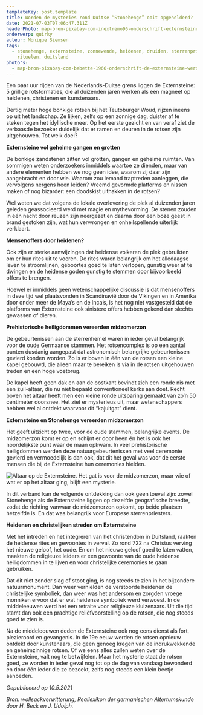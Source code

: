 ```yaml
---
templateKey: post.template
title: Worden de mysteries rond Duitse “Stonehenge” ooit opgehelderd?
date: 2021-07-03T07:06:47.311Z
headerPhoto: map-bron-pixabay-com-inextremo96-onderschrift-externsteine-zonsopgang-duitsland-image-img-externsteine-zonsopgang-duitsland-jpg
onderwerp: quirky
auteur: Monique Siemsen
tags:
  - stonehenge, externsteine, zonnewende, heidenen, druiden, sterrenpriesters,
    rituelen, duitsland
photo's:
  - map-bron-pixabay-com-babette-1966-onderschrift-de-externsteine-werden-net-als-stonehenge-gebruikt-voor-heidense-riten-maar-anders-dan-stonehenge-kent-de-rotspartij-mysterieuze-bruggetjes-en-altaars-image-img-externsteine-loopbrug-hoog
---
```

Een paar uur rijden van de Nederlands-Duitse grens liggen de Externsteine: 5 grillige rotsformaties, die al duizenden jaren werken als een magneet op heidenen, christenen en kunstenaars.

Dertig meter hoge bonkige rotsen bij het Teutoburger Woud, rijzen ineens op uit het landschap. Ze lijken, zelfs op een zonnige dag, duister af te steken tegen het idyllische meer. Op het eerste gezicht en van veraf ziet de verbaasde bezoeker duidelijk dat er ramen en deuren in de rotsen zijn uitgehouwen. Tot welk doel?

**Externsteine vol geheime gangen en grotten**

De bonkige zandstenen zitten vol grotten, gangen en geheime ruimten. Van sommigen weten onderzoekers inmiddels waartoe ze dienden, maar van andere elementen hebben we nog geen idee, waarom zij daar zijn aangebracht en door wie. Waarom zou iemand traptreden aanleggen, die vervolgens nergens heen leiden? Vreemd gevormde platforms en nissen maken of nog bizarder: een doodskist uithakken in de rotsen?

Wel weten we dat volgens de lokale overlevering de plek al duizenden jaren geleden geassocieerd werd met magie en mythevorming. De stenen zouden in één nacht door reuzen zijn neergezet en daarna door een boze geest in brand gestoken zijn, wat hun verwrongen en onheilspellende uiterlijk verklaart.

**Mensenoffers door heidenen?**

Ook zijn er sterke aanwijzingen dat heidense volkeren de plek gebruikten om er hun rites uit te voeren. De rites waren belangrijk om het alledaagse leven te stroomlijnen, geboortes goed te laten verlopen, gunstig weer af te dwingen en de heidense goden gunstig te stemmen door bijvoorbeeld offers te brengen. 

Hoewel er inmiddels geen wetenschappelijke discussie is dat mensenoffers in deze tijd wel plaatsvonden in Scandinavië door de Vikingen en in Amerika door onder meer de Maya’s en de Inca’s, is het nog niet vastgesteld dat de platforms van Externsteine ook sinistere offers hebben gekend dan slechts gewassen of dieren.

**Prehistorische heiligdommen vereerden midzomerzon**

De gebeurtenissen aan de sterrenhemel waren in ieder geval belangrijk voor de oude Germaanse stammen. Het rotsencomplex is op een aantal punten dusdanig aangepast dat astronomisch belangrijke gebeurtenissen gevierd konden worden. Zo is er boven in één van de rotsen een kleine kapel gebouwd, die alleen maar te bereiken is via in de rotsen uitgehouwen treden en een hoge voetbrug. 

De kapel heeft geen dak en aan de oostkant bevindt zich een ronde nis met een zuil-altaar, die nu niet bepaald conventioneel kerks aan doet. Recht boven het altaar heeft men een kleine ronde uitsparing gemaakt van zo’n 50 centimeter doorsnee. Het ziet er mysterieus uit, maar wetenschappers hebben wel al ontdekt waarvoor dit “kajuitgat” dient. 

**Externsteine en Stonehenge vereerden midzomerzon**

Het geeft uitzicht op twee, voor de oude stammen, belangrijke events. De midzomerzon komt er op en schijnt er door heen én het is ook het noordelijkste punt waar de maan opkwam. In veel prehistorische heiligdommen werden deze natuurgebeurtenissen met veel ceremonie gevierd en vermoedelijk is dan ook, dat dit het geval was voor de eerste mensen die bij de Externsteine hun ceremonies hielden. 

![Altaar op de Externsteine. Het gat is voor de midzomerzon, maar wie of wat er op het altaar ging, blijft een mysterie.](/img/altaar-externsteine-circel.jpg "Iana Shand")

In dit verband kan de volgende ontdekking dan ook geen toeval zijn: zowel Stonehenge als de Externsteine liggen op dezelfde geografische breedte, zodat de richting vanwaar de midzomerzon opkomt, op beide plaatsen hetzelfde is. En dat was belangrijk voor Europese sterrenpriesters.

**Heidenen en christelijken streden om Externsteine**

Met het intreden en het integreren van het christendom in Duitsland, raakten de heidense rites en gewoontes in verval. Zo rond 722 na Christus verving het nieuwe geloof, het oude. En om het nieuwe geloof goed te laten vatten, maakten de religieuze leiders er een gewoonte van de oude heidense heiligdommen in te lijven en voor christelijke ceremonies te gaan gebruiken. 

Dat dit niet zonder slag of stoot ging, is nog steeds te zien in het bijzondere natuurmonument. Dan weer vernielden de verstoorde heidenen de christelijke symboliek, dan weer was het andersom en zorgden vroege monniken ervoor dat er wat heidense symboliek werd verwoest. In de middeleeuwen werd het een retraite voor religieuze kluizenaars. Uit die tijd stamt dan ook een prachtige reliëfvoorstelling op de rotsen, die nog steeds goed te zien is. 

Na de middeleeuwen deden de Externsteine ook nog eens dienst als fort, plezieroord en gevangenis. In de 19e eeuw werden de rotsen opnieuw ontdekt door kunstenaars, die geen genoeg kregen van de indrukwekkende en geheimzinnige rotsen. Of we eens alles zullen weten over de Externsteine, valt nog te betwijfelen. Maar het mysterie staat de rotsen goed, ze worden in ieder geval nog tot op de dag van vandaag bewonderd en door één ieder die ze bezoekt, zelfs nog steeds een klein beetje aanbeden.

*Gepubliceerd op 10.5.2021*

*Bron: wollsackverwitterung, Reallexikon der germanischen Altertumskunde door H. Beck en J. Udolph.*